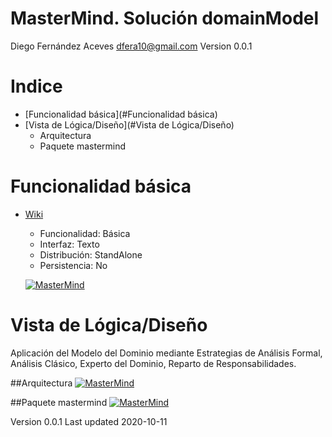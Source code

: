 # MasterMind. Solución domainModel
Diego Fernández Aceves
dfera10@gmail.com
Version 0.0.1

# Indice
 - [Funcionalidad básica](#Funcionalidad básica)
 - [Vista de Lógica/Diseño](#Vista de Lógica/Diseño)
    * Arquitectura
    * Paquete mastermind

# Funcionalidad básica
 - [Wiki](https://en.wikipedia.org/wiki/Tic-tac-toe)
    - Funcionalidad: Básica
    - Interfaz: Texto
    - Distribución: StandAlone
    - Persistencia: No
 
    [![MasterMind]("MasterMind")](/docs/images/300px-mastermind.jpg)
 
# Vista de Lógica/Diseño
Aplicación del Modelo del Dominio mediante Estrategias de Análisis Formal, Análisis Clásico, Experto del Dominio, Reparto de Responsabilidades.

##Arquitectura
[![MasterMind]("MasterMind")](/docs/images/MasterMindArquitecture.png)

##Paquete mastermind
[![MasterMind]("MasterMind")](/docs/images/MasterMindDesignModel.png)

Version 0.0.1
Last updated 2020-10-11